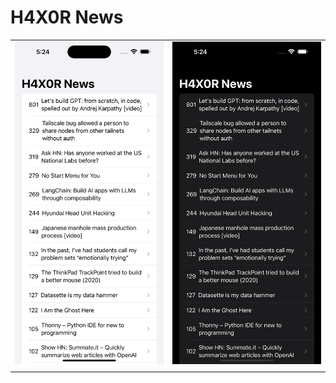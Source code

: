 # H4X0R News

|                                             |                                           |
| ------------------------------------------- | ----------------------------------------- |
| ![News Light](./Screenshots/news-light.png) | ![News Dark](./Screenshots/news-dark.png) |
|                                             |                                           |
